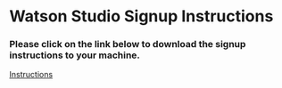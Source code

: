 # Watson Studio Signup Instructions

### Please click on the link below to download the signup instructions to your machine.

[Instructions](https://github.com/bleonardb3/ThinkGov2019/raw/master/Instructions_to_Signup_for_Watson_Studio/Sign%20up%20Instructions.pdf)

